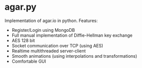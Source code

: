 # agar.py
Implementation of agar.io in python. Features:
- Register/Login using MongoDB
- Full manual implementation of Diffie-Hellman key exchange
- AES 128 bit
- Socket communication over TCP (using AES)
- Realtime multithreaded server-client
- Smooth animations (using interpolations and transformations)
- Comfortable GUI
